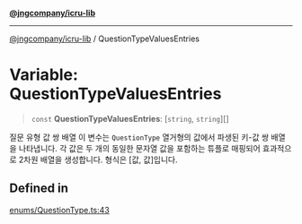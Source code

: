 [**@jngcompany/icru-lib**](../README.md)

***

[@jngcompany/icru-lib](../globals.md) / QuestionTypeValuesEntries

# Variable: QuestionTypeValuesEntries

> `const` **QuestionTypeValuesEntries**: [`string`, `string`][]

질문 유형 값 쌍 배열
이 변수는 `QuestionType` 열거형의 값에서 파생된 키-값 쌍 배열을 나타냅니다.
각 값은 두 개의 동일한 문자열 값을 포함하는 튜플로 매핑되어 효과적으로 2차원 배열을 생성합니다.
형식은 [값, 값]입니다.

## Defined in

[enums/QuestionType.ts:43](https://github.com/jngcompany/icru-lib/blob/463893065235bd00666c18bdf483558e3b5f75c6/src/enums/QuestionType.ts#L43)

